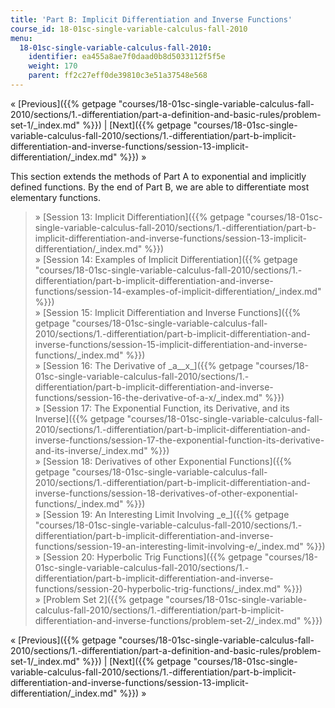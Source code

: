 ```yaml
---
title: 'Part B: Implicit Differentiation and Inverse Functions'
course_id: 18-01sc-single-variable-calculus-fall-2010
menu:
  18-01sc-single-variable-calculus-fall-2010:
    identifier: ea455a8ae7f0daad0b8d5033112f5f5e
    weight: 170
    parent: ff2c27eff0de39810c3e51a37548e568
---
```

« [Previous]({{% getpage "courses/18-01sc-single-variable-calculus-fall-2010/sections/1.-differentiation/part-a-definition-and-basic-rules/problem-set-1/_index.md" %}}) | [Next]({{% getpage "courses/18-01sc-single-variable-calculus-fall-2010/sections/1.-differentiation/part-b-implicit-differentiation-and-inverse-functions/session-13-implicit-differentiation/_index.md" %}}) »

This section extends the methods of Part A to exponential and implicitly defined functions. By the end of Part B, we are able to differentiate most elementary functions.

> » [Session 13: Implicit Differentiation]({{% getpage "courses/18-01sc-single-variable-calculus-fall-2010/sections/1.-differentiation/part-b-implicit-differentiation-and-inverse-functions/session-13-implicit-differentiation/_index.md" %}})  
> » [Session 14: Examples of Implicit Differentiation]({{% getpage "courses/18-01sc-single-variable-calculus-fall-2010/sections/1.-differentiation/part-b-implicit-differentiation-and-inverse-functions/session-14-examples-of-implicit-differentiation/_index.md" %}})  
> » [Session 15: Implicit Differentiation and Inverse Functions]({{% getpage "courses/18-01sc-single-variable-calculus-fall-2010/sections/1.-differentiation/part-b-implicit-differentiation-and-inverse-functions/session-15-implicit-differentiation-and-inverse-functions/_index.md" %}})  
> » [Session 16: The Derivative of \_a\_\_x\_]({{% getpage "courses/18-01sc-single-variable-calculus-fall-2010/sections/1.-differentiation/part-b-implicit-differentiation-and-inverse-functions/session-16-the-derivative-of-a-x/_index.md" %}})  
> » [Session 17: The Exponential Function, its Derivative, and its Inverse]({{% getpage "courses/18-01sc-single-variable-calculus-fall-2010/sections/1.-differentiation/part-b-implicit-differentiation-and-inverse-functions/session-17-the-exponential-function-its-derivative-and-its-inverse/_index.md" %}})  
> » [Session 18: Derivatives of other Exponential Functions]({{% getpage "courses/18-01sc-single-variable-calculus-fall-2010/sections/1.-differentiation/part-b-implicit-differentiation-and-inverse-functions/session-18-derivatives-of-other-exponential-functions/_index.md" %}})  
> » [Session 19: An Interesting Limit Involving \_e\_]({{% getpage "courses/18-01sc-single-variable-calculus-fall-2010/sections/1.-differentiation/part-b-implicit-differentiation-and-inverse-functions/session-19-an-interesting-limit-involving-e/_index.md" %}})  
> » [Session 20: Hyperbolic Trig Functions]({{% getpage "courses/18-01sc-single-variable-calculus-fall-2010/sections/1.-differentiation/part-b-implicit-differentiation-and-inverse-functions/session-20-hyperbolic-trig-functions/_index.md" %}})  
> » [Problem Set 2]({{% getpage "courses/18-01sc-single-variable-calculus-fall-2010/sections/1.-differentiation/part-b-implicit-differentiation-and-inverse-functions/problem-set-2/_index.md" %}})

« [Previous]({{% getpage "courses/18-01sc-single-variable-calculus-fall-2010/sections/1.-differentiation/part-a-definition-and-basic-rules/problem-set-1/_index.md" %}}) | [Next]({{% getpage "courses/18-01sc-single-variable-calculus-fall-2010/sections/1.-differentiation/part-b-implicit-differentiation-and-inverse-functions/session-13-implicit-differentiation/_index.md" %}}) »